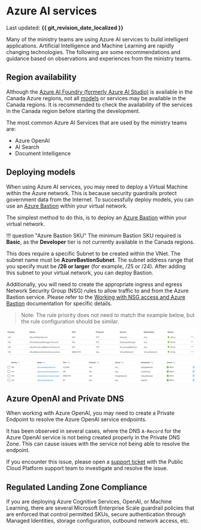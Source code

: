 # Azure AI services

Last updated: **{{ git_revision_date_localized }}**

Many of the ministry teams are using Azure AI services to build intelligent applications. Artificial Intelligence and Machine Learning are rapidly changing technologies. The following are some recommendations and guidance based on observations and experiences from the ministry teams.

## Region availability

Although the [Azure AI Foundry (formerly Azure AI Studio)](https://learn.microsoft.com/en-us/azure/ai-studio/what-is-ai-studio) is available in the Canada Azure regions, not all [models](https://azure.microsoft.com/en-us/products/ai-model-catalog?msockid=2274ddfe4fb768de0595c8be4e1d6918#tabs-pill-bar-oc92d8_tab0) or services may be available in the Canada regions. It is recommended to check the availability of the services in the Canada region before starting the development.

The most common Azure AI Services that are used by the ministry teams are:

- Azure OpenAI
- AI Search
- Document Intelligence

## Deploying models

When using Azure AI services, you may need to deploy a Virtual Machine within the Azure network. This is because security guardrails protect government data from the Internet. To successfully deploy models, you can use an [Azure Bastion](https://learn.microsoft.com/en-us/azure/bastion/quickstart-host-portal) within your virtual network.

The simplest method to do this, is to deploy an [Azure Bastion](https://learn.microsoft.com/en-us/azure/bastion/quickstart-host-portal) within your virtual network.

!!! question "Azure Bastion SKU"
    The minimum Bastion SKU required is **Basic**, as the **Developer** tier is not currently available in the Canada regions.

This does require a specific Subnet to be created within the VNet. The subnet name must be **AzureBastionSubnet**. The subnet address range that you specify must be **/26 or larger** (for example, /25 or /24). After adding this subnet to your virtual network, you can deploy Bastion.

Additionally, you will need to create the appropriate ingress and egress Network Security Group (NSG) rules to allow traffic to and from the Azure Bastion service. Please refer to the [Working with NSG access and Azure Bastion](https://learn.microsoft.com/en-us/azure/bastion/bastion-nsg#apply) documentation for specific details.

> Note: The rule priority does not need to match the example below, but the rule configuration should be similar.

[![Azure Bastion - Ingress Rules](../images/azure-bastion-inbound-nsg-rules.png "Azure Bastion - Ingress Rules")](https://learn.microsoft.com/en-us/azure/bastion/media/bastion-nsg/inbound.png#lightbox)

[![Azure Bastion - Egress Rules](../images/azure-bastion-outbound-nsg-rules.png "Azure Bastion - Egress Rules")](https://learn.microsoft.com/en-us/azure/bastion/media/bastion-nsg/outbound.png#lightbox)

## Azure OpenAI and Private DNS

When working with Azure OpenAI, you may need to create a Private Endpoint to resolve the Azure OpenAI service endpoints.

It has been observed in several cases, where the DNS `A-Record` for the Azure OpenAI service is not being created properly in the Private DNS Zone. This can cause issues with the service not being able to resolve the endpoint.

If you encounter this issue, please open a [support ticket](../../welcome/support.md) with the Public Cloud Platform support team to investigate and resolve the issue.

## Regulated Landing Zone Compliance

If you are deploying Azure Cognitive Services, OpenAI, or Machine Learning, there are several Microsoft Enterprise Scale guardrail policies that are enforced that control permitted SKUs, secure authentication through Managed Identities, storage configuration, outbound network access, etc.
